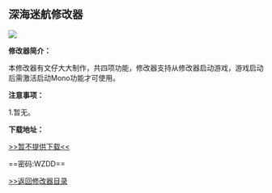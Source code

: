 ## 深海迷航修改器

![](/images/Subnautica.png)

**修改器简介：**

本修改器有文仔大大制作，共四项功能，修改器支持从修改器启动游戏，游戏启动后需激活启动Mono功能才可使用。

**注意事项：**

1.暂无。

**下载地址：**

[>>暂不提供下载<<]()

==密码:WZDD==



[>>返回修改器目录](/GameTrainer/README)